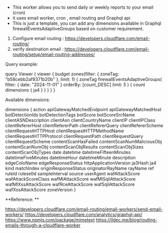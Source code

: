 - This worker allows you to send daily or weekly reports to your email (cron)
- it uses email worker, cron , email routing and Graphql api
- This is just a template, you can add any dimensions available in Graphql firewallEventsAdaptiveGroups based on customer requirement.



1. Configure email routing : https://developers.cloudflare.com/email-routing/
2. verify destination email : https://developers.cloudflare.com/email-routing/setup/email-routing-addresses/




Query example:

query Viewer {
    viewer {
        budget
        zones(filter: { zoneTag: "b58cebb2af9371b20b" }, limit: 1) {
            zoneTag
            firewallEventsAdaptiveGroups(
                filter: { date: "2024-11-01" }
                orderBy: [count_DESC]
                limit: 5
            ) {
                count
                dimensions {
                    ja4
                }
            }
        }
    }
}

Available dimensions:

dimensions {
                    action
                    apiGatewayMatchedEndpoint
                    apiGatewayMatchedHost
                    botDetectionIds
                    botDetectionTags
                    botScore
                    botScoreSrcName
                    clientASNDescription
                    clientAsn
                    clientCountryName
                    clientIP
                    clientIPClass
                    clientRefererHost
                    clientRefererPath
                    clientRefererQuery
                    clientRefererScheme
                    clientRequestHTTPHost
                    clientRequestHTTPMethodName
                    clientRequestHTTPProtocol
                    clientRequestPath
                    clientRequestQuery
                    clientRequestScheme
                    contentScanHasFailed
                    contentScanNumMaliciousObj
                    contentScanNumObj
                    contentScanObjResults
                    contentScanObjSizes
                    contentScanObjTypes
                    date
                    datetime
                    datetimeFifteenMinutes
                    datetimeFiveMinutes
                    datetimeHour
                    datetimeMinute
                    description
                    edgeColoName
                    edgeResponseStatus
                    httpApplicationVersion
                    ja3Hash
                    ja4
                    kind
                    matchIndex
                    originResponseStatus
                    originatorRayName
                    rayName
                    ref
                    ruleId
                    rulesetId
                    sampleInterval
                    source
                    userAgent
                    wafAttackScore
                    wafAttackScoreClass
                    wafMlAttackScore
                    wafMlSqliAttackScore
                    wafMlXssAttackScore
                    wafRceAttackScore
                    wafSqliAttackScore
                    wafXssAttackScore
                    zoneVersion
                }


**Reference: **

https://developers.cloudflare.com/email-routing/email-workers/send-email-workers/
https://developers.cloudflare.com/analytics/graphql-api/
https://www.npmjs.com/package/mimetext
https://jldec.me/blog/routing-emails-through-a-cloudflare-worker
